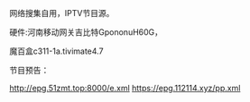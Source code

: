 网络搜集自用，IPTV节目源。

硬件:河南移动网关吉比特GpononuH60G，

魔百盒c311-1a.tivimate4.7

节目预告：

http://epg.51zmt.top:8000/e.xml
https://epg.112114.xyz/pp.xml
